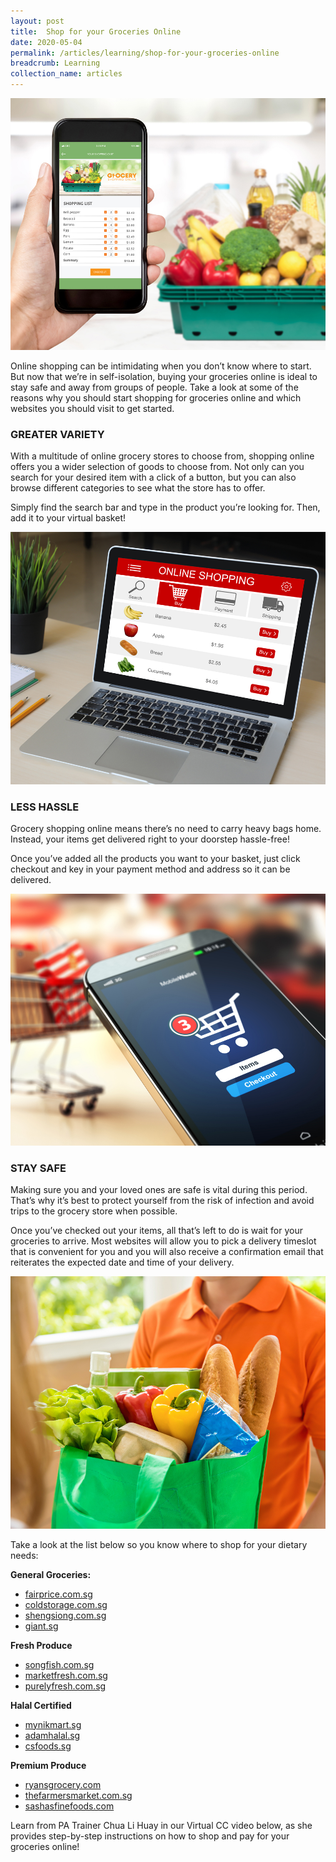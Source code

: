 ```yaml
---
layout: post
title:  Shop for your Groceries Online
date: 2020-05-04
permalink: /articles/learning/shop-for-your-groceries-online
breadcrumb: Learning
collection_name: articles
---
```

![Shop for your Groceries Online](/images/content-articles/learning/shop-for-your-groceries-online-img1.jpg)

Online shopping can be intimidating when you don’t know where to start. But now that we’re in self-isolation, buying your groceries online is ideal to stay safe and away from groups of people. Take a look at some of the reasons why you should start shopping for groceries online and which websites you should visit to get started.

### GREATER VARIETY
With a multitude of online grocery stores to choose from, shopping online offers you a wider selection of goods to choose from. Not only can you search for your desired item with a click of a button, but you can also browse different categories to see what the store has to offer. 

Simply find the search bar and type in the product you’re looking for. Then, add it to your virtual basket!

![Shop for your Groceries Online](/images/content-articles/learning/shop-for-your-groceries-online-img2.jpg)

### LESS HASSLE
Grocery shopping online means there’s no need to carry heavy bags home. Instead, your items get delivered right to your doorstep hassle-free!

Once you’ve added all the products you want to your basket, just click checkout and key in your payment method and address so it can be delivered.

![Shop for your Groceries Online](/images/content-articles/learning/shop-for-your-groceries-online-img3.jpg)

### STAY SAFE
Making sure you and your loved ones are safe is vital during this period. That’s why it’s best to protect yourself from the risk of infection and avoid trips to the grocery store when possible.

Once you’ve checked out your items, all that’s left to do is wait for your groceries to arrive. Most websites will allow you to pick a delivery timeslot that is convenient for you and you will also receive a confirmation email that reiterates the expected date and time of your delivery.

![Shop for your Groceries Online](/images/content-articles/learning/shop-for-your-groceries-online-img4.jpg)

Take a look at the list below so you know where to shop for your dietary needs:

**General Groceries:**
- [fairprice.com.sg](https://www.fairprice.com.sg/)
- [coldstorage.com.sg](https://coldstorage.com.sg/)
- [shengsiong.com.sg](http://shengsiong.com.sg/)
- [giant.sg](https://giant.sg/)

**Fresh Produce**
- [songfish.com.sg](https://songfish.com.sg/)
- [marketfresh.com.sg](https://marketfresh.com.sg/)
- [purelyfresh.com.sg](hhttps://purelyfresh.com.sg/)

**Halal Certified**
- [mynikmart.sg](https://mynikmart.sg/)
- [adamhalal.sg](https://adamhalal.sg/)
- [csfoods.sg](https://csfoods.sg/)

**Premium Produce**
- [ryansgrocery.com](https://www.ryansgrocery.com/)
- [thefarmersmarket.com.sg](https://www.farmersmarket.com.sg/)
- [sashasfinefoods.com](https://sashasfinefoods.com/)

Learn from PA Trainer Chua Li Huay in our Virtual CC video below, as she provides step-by-step instructions on how to shop and pay for your groceries online!

<script async defer src="https://connect.facebook.net/en_US/sdk.js#xfbml=1&version=v3.2"></script>
<div class="fb-video"
    data-href="https://www.facebook.com/watch/?v=669740517154793"
    data-width="auto"
    data-show-captions="false">
</div>